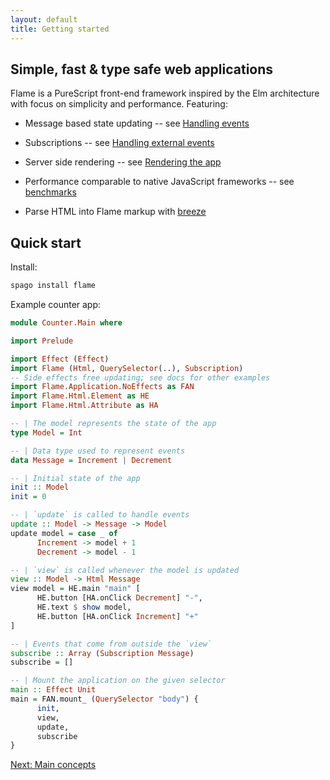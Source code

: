 ```yaml
---
layout: default
title: Getting started
---
```


## Simple, fast & type safe web applications

Flame is a PureScript front-end framework inspired by the Elm architecture with focus on simplicity and performance. Featuring:

* Message based state updating -- see [Handling events](events)

* Subscriptions -- see [Handling external events](events#subscriptions)

* Server side rendering -- see [Rendering the app](rendering)

* Performance comparable to native JavaScript frameworks -- see [benchmarks](benchmarks)

* Parse HTML into Flame markup with [breeze](https://github.com/easafe/haskell-breeze)

## Quick start

Install:

```bash
spago install flame
```

Example counter app:

```haskell
module Counter.Main where

import Prelude

import Effect (Effect)
import Flame (Html, QuerySelector(..), Subscription)
-- Side effects free updating; see docs for other examples
import Flame.Application.NoEffects as FAN
import Flame.Html.Element as HE
import Flame.Html.Attribute as HA

-- | The model represents the state of the app
type Model = Int

-- | Data type used to represent events
data Message = Increment | Decrement

-- | Initial state of the app
init :: Model
init = 0

-- | `update` is called to handle events
update :: Model -> Message -> Model
update model = case _ of
      Increment -> model + 1
      Decrement -> model - 1

-- | `view` is called whenever the model is updated
view :: Model -> Html Message
view model = HE.main "main" [
      HE.button [HA.onClick Decrement] "-",
      HE.text $ show model,
      HE.button [HA.onClick Increment] "+"
]

-- | Events that come from outside the `view`
subscribe :: Array (Subscription Message)
subscribe = []

-- | Mount the application on the given selector
main :: Effect Unit
main = FAN.mount_ (QuerySelector "body") {
      init,
      view,
      update,
      subscribe
}
```

<a href="/concepts" class="direction">Next: Main concepts</a>
